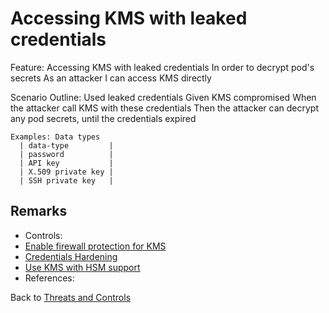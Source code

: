 # Accessing KMS with leaked credentials

Feature: Accessing KMS with leaked credentials
  In order to decrypt pod's secrets
  As an attacker
  I can access KMS directly

  Scenario Outline: Used leaked credentials
    Given KMS compromised
    When the attacker call KMS with these credentials
    Then the attacker can decrypt any pod secrets, until the credentials expired

    Examples: Data types
      | data-type         |
      | password          |
      | API key           |
      | X.509 private key |
      | SSH private key   |

## Remarks

* Controls:
 * [Enable firewall protection for KMS](/docs/threatmodeling/controls/kms/firewall_protection)
 * [Credentials Hardening](/docs/threatmodeling/controls/kms/hardening_credentials)
 * [Use KMS with HSM support](/docs/threatmodeling/controls/kms/use_hsm)
*  References: 

Back to [Threats and Controls](/docs/threatmodeling/threats_controls)
